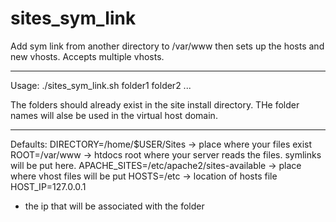 sites_sym_link
==============

Add sym link from another directory to /var/www then sets up the hosts and new vhosts.
Accepts multiple vhosts.

---
Usage:
./sites_sym_link.sh folder1 folder2 ...

The folders should already exist in the site install directory.
THe folder names will alse be used in the virtual host domain.

---
Defaults:
DIRECTORY=/home/$USER/Sites
  -> place where your files exist
ROOT=/var/www
  -> htdocs root where your server reads the files. symlinks will be put here.
APACHE_SITES=/etc/apache2/sites-available
  -> place where vhost files will be put
HOSTS=/etc
  -> location of hosts file
HOST_IP=127.0.0.1
  - the ip that will be associated with the folder
